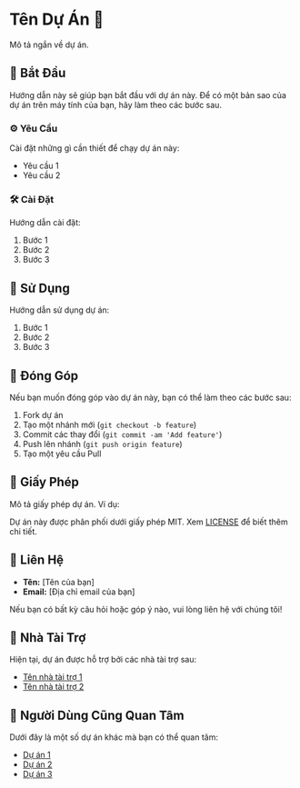 # Tên Dự Án 🚀

Mô tả ngắn về dự án.

## 🎉 Bắt Đầu

Hướng dẫn này sẽ giúp bạn bắt đầu với dự án này. Để có một bản sao của dự án trên máy tính của bạn, hãy làm theo các bước sau.

### ⚙️ Yêu Cầu

Cài đặt những gì cần thiết để chạy dự án này:

- Yêu cầu 1
- Yêu cầu 2

### 🛠️ Cài Đặt

Hướng dẫn cài đặt:

1. Bước 1
2. Bước 2
3. Bước 3

## 📘 Sử Dụng

Hướng dẫn sử dụng dự án:

1. Bước 1
2. Bước 2
3. Bước 3

## 🤝 Đóng Góp

Nếu bạn muốn đóng góp vào dự án này, bạn có thể làm theo các bước sau:

1. Fork dự án
2. Tạo một nhánh mới (`git checkout -b feature`)
3. Commit các thay đổi (`git commit -am 'Add feature'`)
4. Push lên nhánh (`git push origin feature`)
5. Tạo một yêu cầu Pull

## 📝 Giấy Phép

Mô tả giấy phép dự án. Ví dụ:

Dự án này được phân phối dưới giấy phép MIT. Xem [LICENSE](LICENSE) để biết thêm chi tiết.

## 📧 Liên Hệ

- **Tên:** [Tên của bạn]
- **Email:** [Địa chỉ email của bạn]

Nếu bạn có bất kỳ câu hỏi hoặc góp ý nào, vui lòng liên hệ với chúng tôi!

## 💼 Nhà Tài Trợ

Hiện tại, dự án được hỗ trợ bởi các nhà tài trợ sau:
- [Tên nhà tài trợ 1](https://example.com)
- [Tên nhà tài trợ 2](https://example.com)

## 🌟 Người Dùng Cũng Quan Tâm

Dưới đây là một số dự án khác mà bạn có thể quan tâm:
- [Dự án 1](https://github.com/project1)
- [Dự án 2](https://github.com/project2)
- [Dự án 3](https://github.com/project3)


